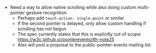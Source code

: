 * Need a way to allow native scrolling while also doing custom multi-pointer gesture recognition
  * Perhaps add `touch-action: single-point` or similar
  * If the second pointer is delayed, only allow custom handling if scrolling has not begun
  * The spec currently states that this is explicitly out of scope: https://w3c.github.io/pointerevents/#h-note25
  * Alex will post a proposal to the public-pointer-events mailing list

